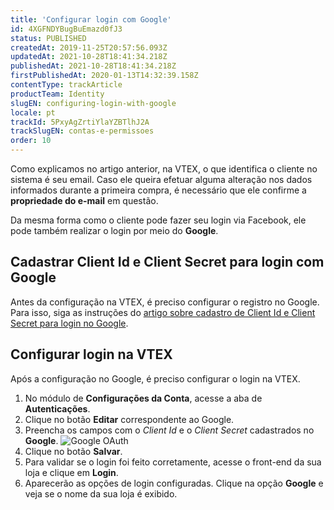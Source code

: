 ```yaml
---
title: 'Configurar login com Google'
id: 4XGFNDYBugBuEmazd0fJ3
status: PUBLISHED
createdAt: 2019-11-25T20:57:56.093Z
updatedAt: 2021-10-28T18:41:34.218Z
publishedAt: 2021-10-28T18:41:34.218Z
firstPublishedAt: 2020-01-13T14:32:39.158Z
contentType: trackArticle
productTeam: Identity
slugEN: configuring-login-with-google
locale: pt
trackId: 5PxyAgZrtiYlaYZBTlhJ2A
trackSlugEN: contas-e-permissoes
order: 10
---
```


Como explicamos no artigo anterior, na VTEX, o que identifica o cliente no sistema é seu email. Caso ele queira efetuar alguma alteração nos dados informados durante a primeira compra, é necessário que ele confirme a **propriedade do e-mail** em questão.

Da mesma forma como o cliente pode fazer seu login via Facebook, ele pode também realizar o login por meio do **Google**.

## Cadastrar Client Id e Client Secret para login com Google

Antes da configuração na VTEX, é preciso configurar o registro no Google. Para isso, siga as instruções do [artigo sobre cadastro de Client Id e Client Secret para login no Google](/pt/tutorial/cadastrar-client-id-e-client-secret-para-login-com-google?locale=pt).

## Configurar login na VTEX

Após a configuração no Google, é preciso configurar o login na VTEX.

1.  No módulo de **Configurações da Conta**, acesse a aba de **Autenticações**.
2.  Clique no botão **Editar** correspondente ao Google.
3.  Preencha os campos com o _Client Id_ e o _Client Secret_ cadastrados no **Google**.
    ![Google OAuth](https://cdn.statically.io/gh/vtexdocs/help-center-content/refs/heads/main/docs/pt/tracks/módulos-vtex-primeiros-passos/contas-e-permissoes/configurar-login-com-google_1.png)
4.  Clique no botão **Salvar**.
5.  Para validar se o login foi feito corretamente, acesse o front-end da sua loja e clique em **Login**.
6. Aparecerão as opções de login configuradas. Clique na opção **Google** e veja se o nome da sua loja é exibido.
